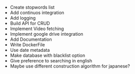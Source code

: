 - Create stopwords list
- Add continuos integration
- Add logging
- Build API for CRUD
- Implement Video fetching
- Implement google drive integration
- Add Documentation
- Write DockerFile
- Use date metadata
- Make database with blacklist option
- Give preference to searching in english
- Maybe use different construction algorithm for japanese?
